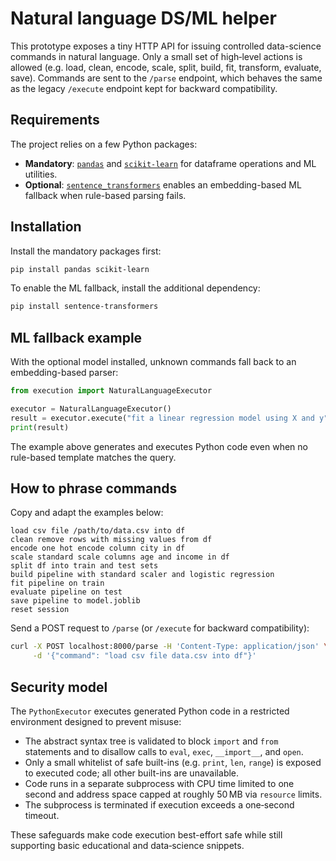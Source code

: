 # Natural language DS/ML helper

This prototype exposes a tiny HTTP API for issuing controlled data-science
commands in natural language. Only a small set of high‑level actions is allowed
(e.g. load, clean, encode, scale, split, build, fit, transform, evaluate, save).
Commands are sent to the `/parse` endpoint, which behaves the same as the
legacy `/execute` endpoint kept for backward compatibility.

## Requirements

The project relies on a few Python packages:

* **Mandatory**: [`pandas`](https://pandas.pydata.org/) and [`scikit-learn`](https://scikit-learn.org/)
  for dataframe operations and ML utilities.
* **Optional**: [`sentence_transformers`](https://www.sbert.net/) enables an
  embedding-based ML fallback when rule-based parsing fails.

## Installation

Install the mandatory packages first:

```bash
pip install pandas scikit-learn
```

To enable the ML fallback, install the additional dependency:

```bash
pip install sentence-transformers
```

## ML fallback example

With the optional model installed, unknown commands fall back to an
embedding-based parser:

```python
from execution import NaturalLanguageExecutor

executor = NaturalLanguageExecutor()
result = executor.execute("fit a linear regression model using X and y")
print(result)
```

The example above generates and executes Python code even when no
rule-based template matches the query.

## How to phrase commands

Copy and adapt the examples below:

```text
load csv file /path/to/data.csv into df
clean remove rows with missing values from df
encode one hot encode column city in df
scale standard scale columns age and income in df
split df into train and test sets
build pipeline with standard scaler and logistic regression
fit pipeline on train
evaluate pipeline on test
save pipeline to model.joblib
reset session
```

Send a POST request to `/parse` (or `/execute` for backward compatibility):

```bash
curl -X POST localhost:8000/parse -H 'Content-Type: application/json' \
     -d '{"command": "load csv file data.csv into df"}'
```

## Security model

The `PythonExecutor` executes generated Python code in a restricted
environment designed to prevent misuse:

* The abstract syntax tree is validated to block `import` and `from` statements
  and to disallow calls to `eval`, `exec`, `__import__`, and `open`.
* Only a small whitelist of safe built-ins (e.g. `print`, `len`, `range`) is
  exposed to executed code; all other built-ins are unavailable.
* Code runs in a separate subprocess with CPU time limited to one second and
  address space capped at roughly 50 MB via `resource` limits.
* The subprocess is terminated if execution exceeds a one‑second timeout.

These safeguards make code execution best-effort safe while still supporting
basic educational and data‑science snippets.
